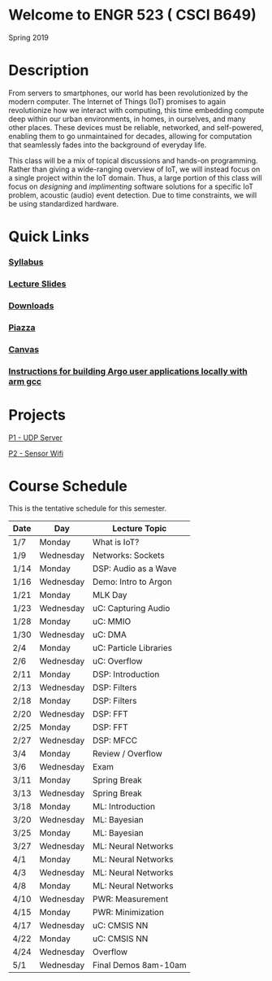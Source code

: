 # Welcome to ENGR 523 ( CSCI B649)

Spring 2019

# Description

From servers to smartphones, our world has been revolutionized by the modern
computer.  The Internet of Things (IoT) promises to again revolutionize how we
interact with computing, this time embedding compute deep within our urban
environments, in homes, in ourselves, and many other places.  These devices
must be reliable, networked, and self-powered, enabling them to go unmaintained
for decades, allowing for computation that seamlessly fades into the background
of everyday life.  

This class will be a mix of topical discussions and hands-on programming.
Rather than giving a wide-ranging overview of IoT, we will instead focus on a
single project within the IoT domain.  Thus, a large portion of this class will
focus on *designing* and *implimenting* software solutions for a specific IoT
problem, acoustic (audio) event detection.  Due to time constraints, we will be
using standardized hardware. 

# Quick Links

### [Syllabus](syllabus.md)

### [Lecture Slides](https://drive.google.com/drive/u/2/folders/1c0alwzeuRnmeZwxsc5-Bif8f2z-Gk_Hh)

### [Downloads](https://drive.google.com/drive/u/1/folders/1O0j-_R9X7K9jCuKZHteRt76lBqL13tbA)

### [Piazza](https://piazza.com/iu/spring2019/engr523)

### [Canvas](https://iu.instructure.com/courses/1773115)

### [Instructions for building Argo user applications locally with arm gcc](build_instructions.md)

# Projects

[P1 - UDP Server](https://docs.google.com/document/d/1dJlIPUWk1L2coURPC64BAPZrTUrJ95otM3YQF0NdnT4)

[P2 - Sensor Wifi](https://docs.google.com/document/d/1HSKKS1lVq8QUrBxqqvZk7CzSFvo2mP5SvdMsZ2gXsAY)

# Course Schedule

This is the tentative schedule for this semester.

| Date  |   Day     | Lecture Topic         |
| --    |  -----    |   -----               |
| 1/7   | Monday    | What is IoT?          |
| 1/9   | Wednesday | Networks: Sockets     |
| 1/14  | Monday    | DSP: Audio as a Wave  |
| 1/16  | Wednesday | Demo: Intro to Argon  |
| 1/21  | Monday    | MLK Day               |
| 1/23  | Wednesday | uC: Capturing Audio   |
| 1/28  | Monday    | uC: MMIO              |
| 1/30  | Wednesday | uC: DMA               |
| 2/4   | Monday    | uC: Particle Libraries|
| 2/6   | Wednesday | uC: Overflow          |
| 2/11  | Monday    | DSP: Introduction     |
| 2/13  | Wednesday | DSP: Filters          |
| 2/18  | Monday    | DSP: Filters          |
| 2/20  | Wednesday | DSP: FFT              |
| 2/25  | Monday    | DSP: FFT              |
| 2/27  | Wednesday | DSP: MFCC             |
| 3/4   | Monday    | Review / Overflow     | 
| 3/6   | Wednesday | Exam                  |
| 3/11  | Monday    | Spring Break          |
| 3/13  | Wednesday | Spring Break          |
| 3/18  | Monday    | ML:  Introduction     |
| 3/20  | Wednesday | ML: Bayesian          |
| 3/25  | Monday    | ML: Bayesian          |
| 3/27  | Wednesday | ML: Neural Networks   |
| 4/1   | Monday    | ML: Neural Networks   |
| 4/3   | Wednesday | ML: Neural Networks   |
| 4/8   | Monday    | ML: Neural Networks   |
| 4/10  | Wednesday | PWR: Measurement      |
| 4/15  | Monday    | PWR: Minimization     |
| 4/17  | Wednesday | uC: CMSIS NN          |
| 4/22  | Monday    | uC: CMSIS NN          |
| 4/24  | Wednesday | Overflow              |
| 5/1   | Wednesday | Final Demos 8am-10am  |

